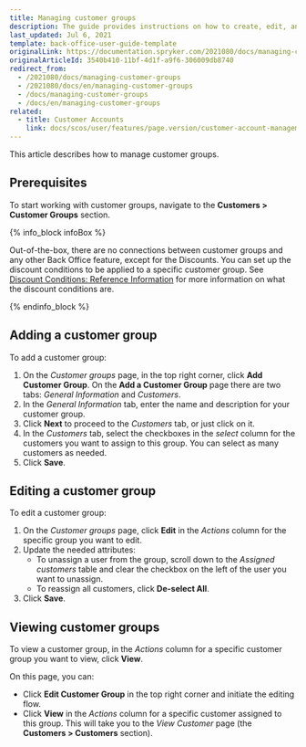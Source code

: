 ```yaml
---
title: Managing customer groups
description: The guide provides instructions on how to create, edit, and view customer groups in the Back Office.
last_updated: Jul 6, 2021
template: back-office-user-guide-template
originalLink: https://documentation.spryker.com/2021080/docs/managing-customer-groups
originalArticleId: 3540b410-11bf-4d1f-a9f6-306009db8740
redirect_from:
  - /2021080/docs/managing-customer-groups
  - /2021080/docs/en/managing-customer-groups
  - /docs/managing-customer-groups
  - /docs/en/managing-customer-groups
related:
  - title: Customer Accounts
    link: docs/scos/user/features/page.version/customer-account-management-feature-overview/customer-account-management-feature-overview.html
---
```


This article describes how to manage customer groups.

## Prerequisites

To start working with customer groups, navigate to the **Customers&nbsp;<span aria-label="and then">></span> Customer Groups** section.

{% info_block infoBox %}

Out-of-the-box, there are no connections between customer groups and any other Back Office feature, except for the Discounts. You can set up the discount conditions to be applied to a specific customer group. See  [Discount Conditions: Reference Information](/docs/pbc/all/discount-management/{{page.version/manage-in-the-back-office/create-discounts.html") for more information on what the discount conditions are.

{% endinfo_block %}

## Adding a customer group

To add a customer group:
1. On the *Customer groups* page, in the top right corner, click **Add Customer Group**.
On the **Add a Customer Group** page there are two tabs: *General Information* and *Customers*.
3. In the *General Information* tab, enter the name and description for your customer group.
4. Click **Next** to proceed to the *Customers* tab, or just click on it.
5. In the *Customers* tab, select the checkboxes in the _select_ column for the customers you want to assign to this group.
    You can select as many customers as needed.
5. Click **Save**.

## Editing a customer group

To edit a customer group:
1. On the *Customer groups* page, click **Edit** in the _Actions_ column for the specific group you want to edit.
2. Update the needed attributes:
    * To unassign a user from the group, scroll down to the *Assigned customers* table and clear the checkbox on the left of the user you want to unassign.
    * To reassign all customers, click **De-select All**.
3.  Click **Save**.

## Viewing customer groups

To view a customer group, in the _Actions_ column for a specific customer group you want to view, click **View**.

On this page, you can:
* Click **Edit Customer Group** in the top right corner and initiate the editing flow.
* Click **View** in the _Actions_ column for a specific customer assigned to this group. This will take you to the *View Customer* page (the **Customers&nbsp;<span aria-label="and then">></span> Customers** section).
